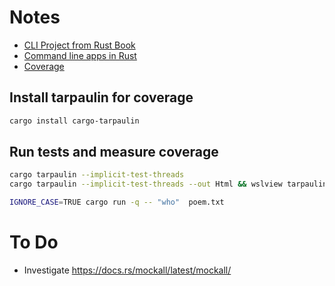 # Notes

- [CLI Project from Rust Book](https://doc.rust-lang.org/stable/book/ch12-00-an-io-project.html)
- [Command line apps in Rust](https://rust-cli.github.io/book/index.html)
- [Coverage](https://doc.rust-lang.org/rustc/instrument-coverage.html)


## Install tarpaulin for coverage

```bash
cargo install cargo-tarpaulin
```

## Run tests and measure coverage

```bash
cargo tarpaulin --implicit-test-threads
cargo tarpaulin --implicit-test-threads --out Html && wslview tarpaulin-report.html
```


```bash
IGNORE_CASE=TRUE cargo run -q -- "who"  poem.txt
```

# To Do

- Investigate https://docs.rs/mockall/latest/mockall/